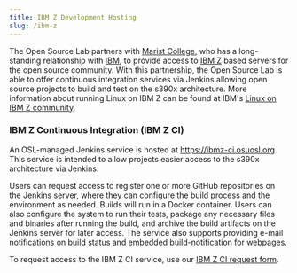 ```yaml
---
title: IBM Z Development Hosting
slug: /ibm-z
---
```


The Open Source Lab partners with [Marist College](http://www.marist.edu/), who has a long-standing relationship with
[IBM](https://www.ibm.com/us-en/), to provide access to [IBM Z](https://en.wikipedia.org/wiki/IBM_Z) based servers for
the open source community.  With this partnership, the Open Source Lab is able to offer continuous integration services
via Jenkins allowing open source projects to build and test on the s390x architecture.  More information about running
Linux on IBM Z can be found at IBM's [Linux on IBM Z
community](https://www.ibm.com/developerworks/community/groups/community/lozopensource).

### IBM Z Continuous Integration (IBM Z CI)

An OSL-managed Jenkins service is hosted at https://ibmz-ci.osuosl.org. This service is intended to allow projects
easier access to the s390x architecture via Jenkins.

Users can request access to register one or more GitHub repositories on the Jenkins server, where they can configure the
build process and the environment as needed. Builds will run in a Docker container. Users can also configure the system
to run their tests, package any necessary files and binaries after running the build, and archive the build artifacts on
the Jenkins server for later access. The service also supports providing e-mail notifications on build status and
embedded build-notification for webpages.

To request access to the IBM Z CI service, use our [IBM Z CI request form](/services/ibm-z/request_ci).
